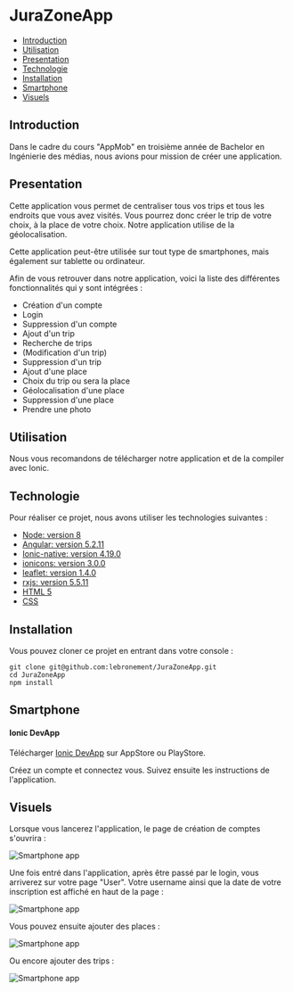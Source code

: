 # JuraZoneApp

  - [Introduction](#introduction)
  - [Utilisation](#utilisation)
  - [Presentation](#presentation)
  - [Technologie](#technologie)
  - [Installation](#installation)
  - [Smartphone](#smartphone)
  - [Visuels](#visuels)



## Introduction

Dans le cadre du cours "AppMob" en troisième année de Bachelor en Ingénierie des médias, nous avions pour mission de créer une application. 

## Presentation

Cette application vous permet de centraliser tous vos trips et tous les endroits que vous avez visités. Vous pourrez donc créer le trip de votre choix, à la place de votre choix. Notre application utilise de la géolocalisation. 

Cette application peut-être utilisée sur tout type de smartphones, mais également sur tablette ou ordinateur.

Afin de vous retrouver dans notre application, voici la liste des différentes fonctionnalités qui y sont intégrées :

- Création d'un compte
- Login
- Suppression d'un compte
- Ajout d'un trip
- Recherche de trips
- (Modification d'un trip)
- Suppression d'un trip
- Ajout d'une place
- Choix du trip ou sera la place
- Géolocalisation d'une place
- Suppression d'une place
- Prendre une photo

## Utilisation

Nous vous recomandons de télécharger notre application et de la compiler avec Ionic.

## Technologie

Pour réaliser ce projet, nous avons utiliser les technologies suivantes :

* [Node: version 8](https://angularjs.org/)
* [Angular: version 5.2.11](https://angularjs.org/)
* [Ionic-native: version 4.19.0](https://ionicframework.com/getting-started/)
* [ionicons: version 3.0.0](https://ionicons.com/) 
* [leaflet: version 1.4.0](https://leafletjs.com/)
* [rxjs: version 5.5.11](https://rxjs-dev.firebaseapp.com/)
* [HTML 5](https://www.w3.org/TR/html52/)
* [CSS](https://www.w3.org/Style/CSS/)

## Installation

Vous pouvez cloner ce projet en entrant dans votre console :
```
git clone git@github.com:lebronement/JuraZoneApp.git
cd JuraZoneApp
npm install

```

## Smartphone

#### Ionic DevApp

  Télécharger [Ionic DevApp](https://itunes.apple.com/us/app/ionic-devapp/id1233447133?mt=8) sur AppStore ou PlayStore.
  
  Créez un compte et connectez vous. Suivez ensuite les instructions de l'application.

## Visuels
  
Lorsque vous lancerez l'application, le page de création de comptes s'ouvrira :
  
![Smartphone app](https://raw.githubusercontent.com/lebronement/JuraZoneApp/master/screenshot/Sign-up.JPG "Smartphone app")
  
Une fois entré dans l'application, après être passé par le login, vous arriverez sur votre page "User". Votre username ainsi que la date de votre inscription est affiché en haut de la page : 
  
![Smartphone app](https://raw.githubusercontent.com/lebronement/JuraZoneApp/master/screenshot/User.JPG "Smartphone app")

Vous pouvez ensuite ajouter des places :

![Smartphone app](https://raw.githubusercontent.com/lebronement/JuraZoneApp/master/screenshot/Ajouter_place.JPG "Smartphone app")

Ou encore ajouter des trips :

![Smartphone app](https://raw.githubusercontent.com/lebronement/JuraZoneApp/master/screenshot/trips.png "Smartphone app")